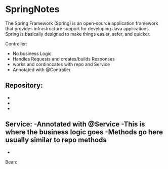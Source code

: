 # SpringNotes

The Spring Framework (Spring) is an open-source application framework that provides infrastructure support for developing Java applications.
Spring is basically designed to make things easier, safer, and quicker.

Controller:
  - No business Logic
  - Handles Requests and creates/builds Responses
  - works and cordinccates with repo and Service
  - Annotated with @Controller
  
  
Repository:
  -
  -
  -
  -
Service:
  -Annotated with @Service
  -This is where the business logic goes
  -Methods go here usually similar to repo methods
  -
  -
Bean:

